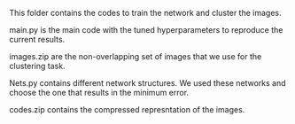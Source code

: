 
This folder contains the codes to train the network and cluster the images. 

main.py is the main code with the tuned hyperparameters to reproduce the current results. 

images.zip are the non-overlapping set of images that we use for the clustering task. 

Nets.py contains different network structures. We used these networks and choose the one that results in the minimum error. 

codes.zip contains the compressed represntation of the images.
